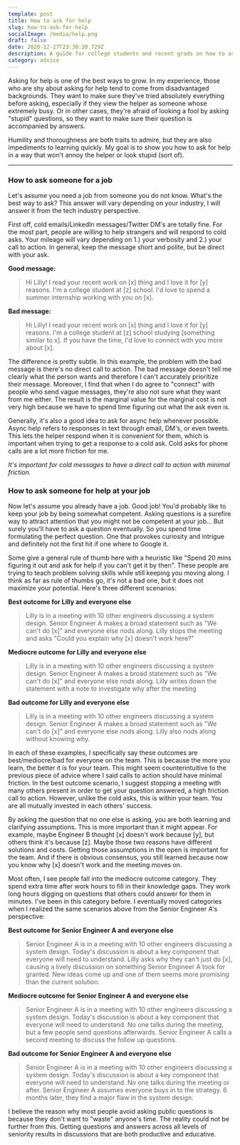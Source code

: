 ```yaml
---
template: post
title: How to ask for help
slug: how-to-ask-for-help
socialImage: /media/help.png
draft: false
date: 2020-12-27T23:30:20.729Z
description: A guide for college students and recent grads on how to ask for help
category: advice
---
```

Asking for help is one of the best ways to grow. In my experience, those who are shy about asking for help tend to come from disadvantaged backgrounds. They want to make sure they've tried absolutely everything before asking, especially if they view the helper as someone whose extremely busy. Or in other cases, they're afraid of looking a fool by asking "stupid" questions, so they want to make sure their question is accompanied by answers. 

Humility and thoroughness are both traits to admire, but they are also impediments to learning quickly. My goal is to show you how to ask for help in a way that won't annoy the helper or look stupid (sort of).

- - -

### How to ask someone for a job

Let's assume you need a job from someone you do not know. What's the best way to ask? This answer will vary depending on your industry, I will answer it from the tech industry perspective. 

First off, cold emails/LinkedIn messages/Twitter DM's are totally fine. For the most part, people are willing to help strangers and will respond to cold asks. Your mileage will vary depending on 1.) your verbosity and 2.) your call to action. In general, keep the message short and polite, but be direct with your ask. 

**Good message:**

> Hi Lilly! I read your recent work on \[x] thing and I love it for \[y] reasons. I'm a college student at \[z] school. I'd love to spend a summer internship working with you on \[x]. 

**Bad message:**

> Hi Lilly! I read your recent work on \[x] thing and I love it for \[y] reasons. I'm a college student at \[z] school studying \[something similar to x]. If you have the time, I'd love to connect with you more about \[x].

The difference is pretty subtle. In this example, the problem with the bad message is there's no direct call to action. The bad message doesn't tell me clearly what the person wants and therefore I can't accurately prioritize their message. Moreover, I find that when I do agree to "connect" with people who send vague messages, they're also not sure what they want from me either. The result is the marginal value for the marginal cost is not very high because we have to spend time figuring out what the ask even is. 

Generally, it's also a good idea to ask for async help whenever possible. Async help refers to responses in text through email, DM's, or even tweets. This lets the helper respond when it is convenient for them, which is important when trying to get a response to a cold ask. Cold asks for phone calls are a lot more friction for me. 

*It's important for cold messages to have a direct call to action with minimal friction.*



### How to ask someone for help at your job

Now let's assume you already have a job. Good job! You'd probably like to keep your job by being somewhat competent. Asking questions is a surefire way to attract attention that you might not be competent at your job... But surely you'll have to ask a question eventually. So you spend time formulating the perfect question. One that provokes curiosity and intrigue and definitely not the first hit if one where to Google it. 

Some give a general rule of thumb here with a heuristic like "Spend 20 mins figuring it out and ask for help if you can't get it by then". These people are trying to teach problem solving skills while still keeping you moving along. I think as far as rule of thumbs go, it's not a bad one, but it does not maximize your potential. Here's three different scenarios:

**Best outcome for Lilly and everyone else**
>Lilly is in a meeting with 10 other engineers discussing a system design. Senior Engineer A makes a broad statement such as "We can't do [x]" and everyone else nods along. Lilly stops the meeting and asks "Could you explain why [x] doesn't work here?"

**Mediocre outcome for Lilly and everyone else**
>Lilly is in a meeting with 10 other engineers discussing a system design. Senior Engineer A makes a broad statement such as "We can't do [x]" and everyone else nods along. Lilly writes down the statement with a note to investigate why after the meeting

**Bad outcome for Lilly and everyone else**
>Lilly is in a meeting with 10 other engineers discussing a system design. Senior Engineer A makes a broad statement such as "We can't do [x]" and everyone else nods along. Lilly also nods along without knowing why. 

In each of these examples, I specifically say these outcomes are best/mediocre/bad for everyone on the team. This is because the more you learn, the better it is for your team. This might seem counterintuitive to the previous piece of advice where I said calls to action should have minimal friction. In the best outcome scenario, I suggest stopping a meeting with many others present in order to get your question answered, a high friction call to action. However, unlike the cold asks, this is within your team. You are all mutually invested in each others' success. 

By asking the question that no one else is asking, you are both learning and clarifying assumptions. This is more important than it might appear. For example, maybe Engineer B thought [x] doesn't work because [y], but others think it's because [z]. Maybe those two reasons have different solutions and costs. Getting those assumptions in the open is important for the team. And if there is obvious consensus, you still learned because now you know why [x] doesn't work and the meeting moves on.

Most often, I see people fall into the mediocre outcome category. They spend extra time after work hours to fill in their knowledge gaps. They work long hours digging on questions that others could answer for them in minutes. I've been in this category before. I eventually moved categories when I realized the same scenarios above from the Senior Engineer A's perspective:

**Best outcome for Senior Engineer A and everyone else**
>Senior Engineer A is in a meeting with 10 other engineers discussing a system design. Today's discussion is about a key component that everyone will need to understand. Lilly asks why they can't just do [x], causing a lively discussion on something Senior Engineer A took for granted. New ideas come up and one of them seems more promising than the current solution. 

**Mediocre outcome for Senior Engineer A and everyone else**
>Senior Engineer A is in a meeting with 10 other engineers discussing a system design. Today's discussion is about a key component that everyone will need to understand. No one talks during the meeting, but a few people send questions afterwards. Senior Engineer A calls a second meeting to discuss the follow up questions.

**Bad outcome for Senior Engineer A and everyone else**
>Senior Engineer A is in a meeting with 10 other engineers discussing a system design. Today's discussion is about a key component that everyone will need to understand. No one talks during the meeting or after. Senior Engineer A assumes everyone buys in to the strategy. 6 months later, they find a major flaw in the system design. 

I believe the reason why most people avoid asking public questions is because they don't want to "waste" anyone's time. The reality could not be further from this. Getting questions and answers across all levels of seniority results in discussions that are both productive and educative. 